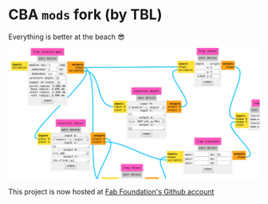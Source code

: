 # CBA `mods` fork (by TBL)

Everything is better at the beach :sunglasses:

![](mods.png)

This project is now hosted at [Fab Foundation's Github account](https://github.com/fabfoundation/mods)